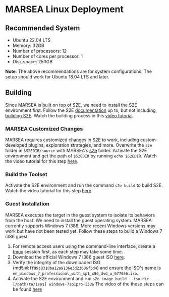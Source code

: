 # MARSEA Linux Deployment

## Recommended System
- Ubuntu 22.04 LTS
- Memory: 32GB
- Number of processors: 12
- Number of cores per processor: 1
- Disk space: 250GB

**Note**: The above recommendations are for system configurations. The setup should work for Ubuntu 18.04 LTS and later.

## Building
Since MARSEA is built on top of S2E, we need to install the S2E environment first.
Follow the S2E [documentation](http://s2e.systems/docs/s2e-env.html) up to, but not including, [building S2E](http://s2e.systems/docs/s2e-env.html#building-s2e).
Watch the building process in this [video tutorial](https://gtvault-my.sharepoint.com/:v:/g/personal/myao42_gatech_edu/EQIDZfKRrntLj9ZwzLl2j-0B3oAgE0zz0McjEaoCj33wAQ?e=lR99P8).

### MARSEA Customized Changes
MARSEA requires customized changes in S2E to work, including custom-developed plugins, exploration strategies, and more.
Overwrite the `s2e` folder in `$S2EDIR/source` with MARSEA's [s2e](s2e) folder.
Activate the S2E environment and get the path of `$S2EDIR` by running `echo $S2EDIR`.
Watch the video tutorial for this step [here](https://gtvault-my.sharepoint.com/:v:/g/personal/myao42_gatech_edu/EWW5QOB24ANJgQRUXl7vwcEBUC23NxBDPrqaNzBn3jevgQ?e=43C4Wh).

### Build the Toolset
Activate the S2E environment and run the command `s2e build` to build S2E.
Watch the video tutorial for this step [here](https://gtvault-my.sharepoint.com/:v:/g/personal/myao42_gatech_edu/EYxdwJ2Gwr5LhjH9g39hcLoB9mQUowRJyMoIs8Mrx8a8IQ?e=55haM3).

### Guest Installation
MARSEA executes the target in the guest system to isolate its behaviors from the host.
We need to install the guest operating system.
MARSEA currently supports Windows 7 i386. More recent Windows versions may work but have not been tested yet.
Follow these steps to build a Windows 7 i386 guest:

1. For remote access users using the command-line interface, create a [tmux](https://github.com/tmux/tmux) session first, as each step may take some time.
2. Download the official Windows 7 i386 guest ISO [here](https://gtvault-my.sharepoint.com/:u:/g/personal/myao42_gatech_edu/EY0XbpzpNKJPh1G4ZJj6acIBUGlvloZmr-kYvw8EL3NU0A?e=TeNfp9).
3. Verify the integrity of the downloaded ISO (md5:`0bff99c8310ba12a9136e3d23606f3d4`) and ensure the ISO's name is `en_windows_7_professional_with_sp1_x86_dvd_u_677056.iso`.
4. Activate the S2E environment and run `s2e image_build --iso-dir [/path/to/isos] windows-7sp1pro-i386`
The video of the these steps can be found [here](https://gtvault-my.sharepoint.com/:v:/g/personal/myao42_gatech_edu/Ee4nChum5DJGv7Nt34tjlzoBh7F1D0J8IaP9a0JqNFr3-Q?e=t9j5vg)
